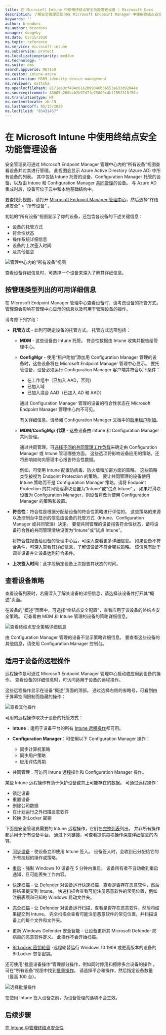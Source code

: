 ```yaml
---
title: 在 Microsoft Intune 中使用终结点安全功能管理设备 | Microsoft Docs
description: 了解安全管理员如何在 Microsoft Endpoint Manager 中使用终结点安全性节点查看设备并对其进行管理。
keywords: ''
author: brenduns
ms.author: brenduns
manager: dougeby
ms.date: 05/15/2020
ms.topic: reference
ms.service: microsoft-intune
ms.subservice: protect
ms.localizationpriority: medium
ms.technology: ''
ms.suite: ems
search.appverid: MET150
ms.custom: intune-azure
ms.collection: M365-identity-device-management
ms.reviewer: mattsha
ms.openlocfilehash: 8171eb3cf484c61e2b99046b36553a633d92044e
ms.sourcegitcommit: 48005a260bcb2b97d7fe75809c4bf1552318f50a
ms.translationtype: HT
ms.contentlocale: zh-CN
ms.lasthandoff: 05/15/2020
ms.locfileid: "83431457"
---
```

# <a name="manage-devices-with-endpoint-security-in-microsoft-intune"></a>在 Microsoft Intune 中使用终结点安全功能管理设备

安全管理员可通过 Microsoft Endpoint Manager 管理中心内的“所有设备”视图查看设备并对其进行管理。 此视图会显示 Azure Active Directory (Azure AD) 中所有设备的列表。 其中包括 Intune 托管的设备、Configuration Manager 托管的设备，以及由 Intune 和 Configuration Manager [共同管理](https://docs.microsoft.com/configmgr/comanage/overview)的设备。 与 Azure AD 集成时后，设备可位于云中和本地基础结构中。

 要查找此视图，请打开 [Microsoft Endpoint Manager 管理中心](https://go.microsoft.com/fwlink/?linkid=2109431)，然后选择“终结点安全” > “所有设备” 。

初始的“所有设备”视图显示了你的设备，还包含各设备的下述关键信息：

- 设备的托管方式
- 符合性状态
- 操作系统详细信息
- 设备的上次签入时间
- 及其他信息

![管理中心内的“所有设备”视图](./media/endpoint-security-manage-devices/all-device-view.png)

查看设备详细信息时，可选择一个设备来深入了解其详细信息。

## <a name="available-details-by-management-type"></a>按管理类型列出的可用详细信息

在 Microsoft Endpoint Manager 管理中心查看设备时，请考虑设备的托管方式。 管理源会影响在管理中心显示的信息以及可用于管理设备的操作。

请考虑下列字段：

- **托管方式** - 此列可确定设备的托管方式。 托管方式选项包括：

  - **MDM** - 这些设备由 Intune 托管。 符合性数据由 Intune 收集并报告给管理中心。

  - **ConfigMgr** - 使用“租户附加”添加用 Configuration Manager 管理的设备时，这些设备将在 Microsoft Endpoint Manager 管理中心显示。 要托管设备，设备必须运行 Configuration Manager 客户端并符合以下条件：

    - 在工作组中（已加入 AAD，否则）
    - 已加入域
    - 已加入混合 AAD（已加入 AD 和 AAD）

    通过 Configuration Manager 管理的设备的符合性状态在 Microsoft Endpoint Manager 管理中心内不可见。

    有关详细信息，请参阅 Configuration Manager 文档中的[启用租户附加](https://docs.microsoft.com/configmgr/tenant-attach/device-sync-actions)。

  - **MDM/ConfigMgr 代理** - 这些设备由 Intune 和 Configuration Manager 共同管理。

    通过共同管理，可[选择不同的共同管理工作负载](https://docs.microsoft.com/configmgr/comanage/how-to-switch-workloads)来确定由 Configuration Manager 或 Intune 管理哪些方面。 这些选项将影响设备应用的策略，还将影响如何向管理中心报告符合性数据。

    例如，可使用 Intune 配置防病毒、防火墙和加密方面的策略。 这些策略类型被视为 Endpoint Protection 的策略。 要让共同管理的设备使用 Intune 策略而不是 Configuration Manager 策略，请将 Endpoint Protection 的共同管理滑块设置为“Intune”或“试点 Intune” 。 如果将滑块设置为 Configuration Manager，则设备将改为使用 Configuration Manager 的策略和设置。

- **符合性**：符合性是根据分配给设备的符合性策略进行评估的。 这些策略的来源以及控制台中显示的信息由设备的托管方式（Intune、Configuration Manager 或共同管理）决定。 要使共同管理的设备报告符合性状态，请将设备符合性的共同管理滑块设置为“Intune”或“试点 Intune”。  

  将符合性报告给设备的管理中心后，可深入查看更多详细信息。 如果设备不符合条件，可深入查看其详细信息，了解该设备不符合哪些策略。 该信息有助于调查设备并让设备达到符合条件。

- **上次签入时间**：此字段确定设备上次报告其状态的时间。

## <a name="review-a-devices-policy"></a>查看设备策略

查看设备列表时，若需深入了解某设备的详细信息，请选择该设备并打开其“概述”页面。

在设备的“概述”页面中，可选择“终结点安全配置”，查看应用于该设备的终结点安全策略。 可查看由 MDM 和 Intune 管理的设备的策略详细信息。

![查看终结点安全策略详细信息](./media/endpoint-security-manage-devices/view-policy-details.png)

由 Configuration Manager 管理的设备不显示策略详细信息。 要查看这些设备的其他信息，请使用 Configuration Manager 控制台。

## <a name="remote-actions-for-devices"></a>适用于设备的远程操作

远程操作是可通过 Microsoft Endpoint Manager 管理中心启动或应用到设备的操作。 查看设备的详细信息时，可访问适用于设备的远程操作。

这些远程操作显示在设备“概述”页面的顶部。 通过选择右侧的省略号，可看到由于屏幕空间限制而隐藏的操作：

![查看其他操作](./media/endpoint-security-manage-devices/view-additional-actions.png)

可用的远程操作取决于设备的托管方式：

- **Intune**：适用于设备平台的所有 [Intune 远程操作](../remote-actions/device-management.md)都可用。  
- **Configuration Manager**：可使用以下 Configuration Manager 操作：

  - 同步计算机策略
  - 同步用户策略
  - 应用评估周期

- 共同管理：可访问 Intune 远程操作和 Configuration Manager 操作。

某些 Intune 远程操作有助于保护设备或其上可能存在的数据。 可通过远程操作：

- 锁定设备
- 重置设备
- 删除公司数据
- 在计划运行之外扫描恶意软件
- 轮换 BitLocker 密钥

下面是安全管理员需要的 Intune 远程操作，它们在[完整列表](../remote-actions/device-inventory.md#view-the-device-details)列出。 并非所有操作都适用于所有设备平台。 通过下列链接，可查看提供每项操作深度详细信息的内容。

- [同步设备](../remote-actions/device-sync.md) - 使设备立即使用 Intune 签入。 设备签入时，会收到已分配给它的所有挂起的操作或策略。  

- [重启](../remote-actions/device-restart.md) - 强制 Windows 10 设备在 5 分钟内重启。 设备所有者不自动收到重启通知，且可能丢失工作内容。

- [快速扫描](../configuration/device-restrictions-windows-10.md) - 让 Defender 对设备运行快速扫描，查看是否存在恶意软件，然后将结果提交到 Intune。 快速扫描会查看可能注册恶意软件的常见位置，例如注册表项和已知的 Windows 启动文件夹。

- [完全扫描](../configuration/device-restrictions-windows-10.md) - 让 Defender 对设备运行扫描，查看是否存在恶意软件，然后将结果提交到 Intune。 完全扫描会查看可能注册恶意软件的常见位置，并扫描设备上的每个文件和文件夹。

- 更新 Windows Defender 安全智能 - 让设备更新其 Microsoft Defender 防病毒的恶意软件定义。 此操作不会开始扫描。

- [BitLocker 密钥轮替](../protect/encrypt-devices.md#to-rotate-the-bitlocker-recovery-key) -远程轮替运行 Windows 10 1909 或更高版本的设备的 BitLocker 恢复密钥。

还可使用“批量设备操作”管理部分操作，例如同时停用和擦除多台设备的操作 。 可在“所有设备”视图中找到[批量操作](../remote-actions/bulk-device-actions.md)。 请选择平台和操作，然后指定设备数量（最高 100 台）。

![选择批量操作](./media/endpoint-security-manage-devices/select-bulk-actions.png)

在使用 Intune 签入设备之前，为设备管理的选项不会生效。

## <a name="next-steps"></a>后续步骤

[在 Intune 中管理终结点安全性](../protect/endpoint-security.md)